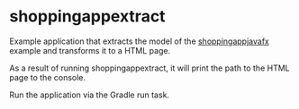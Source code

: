 # shoppingappextract
Example application that extracts the model of the [shoppingappjavafx](https://github.com/bertilmuth/requirementsascode/tree/master/requirementsascodeexamples/shoppingappjavafx) example
and transforms it to a HTML page. 

As a result of running shoppingappextract, it will print the path to the HTML page 
to the console. 

Run the application via the Gradle run task.
